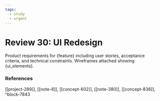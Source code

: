 ```yaml
---
tags:
  - study
  - urgent
---
```


# Review 30: UI Redesign

Product requirements for {feature} including user stories, acceptance criteria, and technical constraints. Wireframes attached showing {ui_elements}.



### References
[[project-289]], [[note-8]], [[concept-602]], [[note-380]], [[concept-836]], ^block-7843
